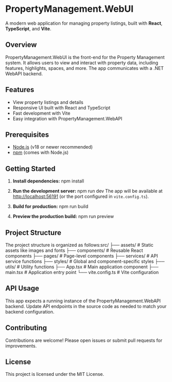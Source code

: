 ﻿# PropertyManagement.WebUI

A modern web application for managing property listings, built with **React**, **TypeScript**, and **Vite**.

## Overview

PropertyManagement.WebUI is the front-end for the Property Management system. It allows users to view and interact with property data, including features, highlights, spaces, and more. The app communicates with a .NET WebAPI backend.

## Features

- View property listings and details
- Responsive UI built with React and TypeScript
- Fast development with Vite
- Easy integration with PropertyManagement.WebAPI

## Prerequisites

- [Node.js](https://nodejs.org/) (v18 or newer recommended)
- [npm](https://www.npmjs.com/) (comes with Node.js)

## Getting Started

1. **Install dependencies:**  npm install
2. **Run the development server:**  npm run dev   The app will be available at [http://localhost:56191](http://localhost:56191) (or the port configured in `vite.config.ts`).

3. **Build for production:**  npm run build
4. **Preview the production build:**  npm run preview
## Project Structure

The project structure is organized as follows:src/
├── assets/         # Static assets like images and fonts
├── components/     # Reusable React components
├── pages/          # Page-level components
├── services/       # API service functions
├── styles/         # Global and component-specific styles
├── utils/          # Utility functions
├── App.tsx         # Main application component
├── main.tsx        # Application entry point
└── vite.config.ts  # Vite configuration
## API Usage

This app expects a running instance of the PropertyManagement.WebAPI backend. Update API endpoints in the source code as needed to match your backend configuration.

## Contributing

Contributions are welcome! Please open issues or submit pull requests for improvements.

## License

This project is licensed under the MIT License.
